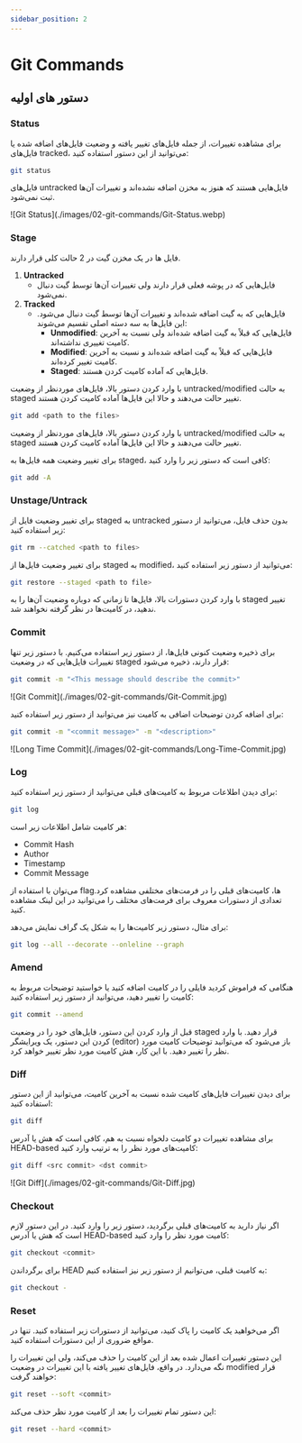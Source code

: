 ```yaml
---
sidebar_position: 2
---
```


# Git Commands

## دستور های اولیه

### Status

برای مشاهده تغییرات، از جمله فایل‌های تغییر یافته و وضعیت فایل‌های اضافه شده یا فایل‌های tracked، می‌توانید از این دستور استفاده کنید:

```bash
git status
```

فایل‌های untracked فایل‌هایی هستند که هنوز به مخزن اضافه نشده‌اند و تغییرات آن‌ها ثبت نمی‌شود.

<div style={{ display: 'flex', justifyContent: 'center' }}>
  ![Git Status](./images/02-git-commands/Git-Status.webp)
</div>

### Stage

فایل ها در یک مخزن گیت در 2 حالت کلی قرار دارند.

1. **Untracked**
    - فایل‌هایی که در پوشه فعلی قرار دارند ولی تغییرات آن‌ها توسط گیت دنبال نمی‌شود.
1. **Tracked**
    - فایل‌هایی که به گیت اضافه شده‌اند و تغییرات آن‌ها توسط گیت دنبال می‌شود.
    این فایل‌ها به سه دسته اصلی تقسیم می‌شوند:
        - **Unmodified**: فایل‌هایی که قبلاً به گیت اضافه شده‌اند ولی نسبت به آخرین کامیت تغییری نداشته‌اند.
        - **Modified**: فایل‌هایی که قبلاً به گیت اضافه شده‌اند و نسبت به آخرین کامیت تغییر کرده‌اند.
        - **Staged**: فایل‌هایی که آماده کامیت کردن هستند.

با وارد کردن دستور بالا، فایل‌های موردنظر از وضعیت untracked/modified به حالت staged تغییر حالت می‌دهند و حالا این فایل‌ها آماده کامیت کردن هستند.

```bash
git add <path to the files>
```

با وارد کردن دستور بالا، فایل‌های موردنظر از وضعیت untracked/modified به حالت staged تغییر حالت می‌دهند و حالا این فایل‌ها آماده کامیت کردن هستند.

برای تغییر وضعیت همه فایل‌ها به staged، کافی است که دستور زیر را وارد کنید:

```bash
git add -A
```

### Unstage/Untrack

برای تغییر وضعیت فایل از staged به untracked بدون حذف فایل، می‌توانید از دستور زیر استفاده کنید:

```bash
git rm --catched <path to files>
```

برای تغییر وضعیت فایل‌ها از staged به modified، می‌توانید از دستور زیر استفاده کنید:

```bash
git restore --staged <path to file>
```

با وارد کردن دستورات بالا، فایل‌ها تا زمانی که دوباره وضعیت آن‌ها را به staged تغییر ندهید، در کامیت‌ها در نظر گرفته نخواهند شد.

### Commit

برای ذخیره وضعیت کنونی فایل‌ها، از دستور زیر استفاده می‌کنیم. با دستور زیر تنها تغییرات فایل‌هایی که در وضعیت staged قرار دارند، ذخیره می‌شود:

```bash
git commit -m "<This message should describe the commit>"
```

<div style={{ display: 'flex', justifyContent: 'center' }}>
  ![Git Commit](./images/02-git-commands/Git-Commit.jpg)
</div>

برای اضافه کردن توضیحات اضافی به کامیت نیز می‌توانید از دستور زیر استفاده کنید:

```bash
git commit -m "<commit message>" -m "<description>"
```

<div style={{ display: 'flex', justifyContent: 'center' }}>
  <div style={{ width: '400px' }}>
    ![Long Time Commit](./images/02-git-commands/Long-Time-Commit.jpg)
  </div>
</div>

### Log

برای دیدن اطلاعات مربوط به کامیت‌های قبلی می‌توانید از دستور زیر استفاده کنید:

```bash
git log
```

هر کامیت شامل اطلاعات زیر است:

- Commit Hash
- Author
- Timestamp
- Commit Message

می‌توان با استفاده از flagها، کامیت‌های قبلی را در فرمت‌های مختلفی مشاهده کرد. تعدادی از دستورات معروف برای فرمت‌های مختلف را می‌توانید در این لینک مشاهده کنید.

برای مثال، دستور زیر کامیت‌ها را به شکل یک گراف نمایش می‌دهد:

```bash
git log --all --decorate --onleline --graph
```

### Amend

هنگامی که فراموش کردید فایلی را در کامیت اضافه کنید یا خواستید توضیحات مربوط به کامیت را تغییر دهید، می‌توانید از دستور زیر استفاده کنید:

```bash
git commit --amend
```

قبل از وارد کردن این دستور، فایل‌های خود را در وضعیت staged قرار دهید. با وارد کردن این دستور، یک ویرایشگر (editor) باز می‌شود که می‌توانید توضیحات کامیت مورد نظر را تغییر دهید. با این کار، هش کامیت مورد نظر تغییر خواهد کرد.

### Diff

برای دیدن تغییرات فایل‌های کامیت شده نسبت به آخرین کامیت، می‌توانید از این دستور استفاده کنید:

```bash
git diff
```

برای مشاهده تغییرات دو کامیت دلخواه نسبت به هم، کافی است که هش یا آدرس HEAD-based کامیت‌های مورد نظر را به ترتیب وارد کنید:

```bash
git diff <src commit> <dst commit>
```

<div style={{ display: 'flex', justifyContent: 'center' }}>
  <div style={{ width: '500px' }}>
    ![Git Diff](./images/02-git-commands/Git-Diff.jpg)
  </div>
</div>

### Checkout

اگر نیاز دارید به کامیت‌های قبلی برگردید، دستور زیر را وارد کنید. در این دستور لازم است که هش یا آدرس HEAD-based کامیت مورد نظر را وارد کنید:

```bash
git checkout <commit>
```

برای برگرداندن HEAD به کامیت قبلی، می‌توانیم از دستور زیر نیز استفاده کنیم:

```bash
git checkout -
```

### Reset

اگر می‌خواهید یک کامیت را پاک کنید، می‌توانید از دستورات زیر استفاده کنید. تنها در مواقع ضروری از این دستورات استفاده کنید.

این دستور تغییرات اعمال شده بعد از این کامیت را حذف می‌کند، ولی این تغییرات را نگه می‌دارد. در واقع، فایل‌های تغییر یافته با این تغییرات در وضعیت modified قرار خواهند گرفت:

```bash
git reset --soft <commit>
```

این دستور تمام تغییرات را بعد از کامیت مورد نظر حذف می‌کند:

```bash
git reset --hard <commit>
```
